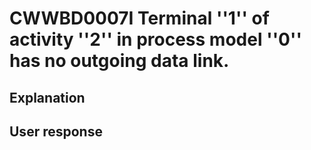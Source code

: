 # CWWBD0007I Terminal ''1'' of activity ''2'' in process model ''0'' has no outgoing data link.

## Explanation

## User response